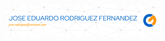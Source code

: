 ![Header](./github-header-image.png)

<!---
Jose-RoFer/Jose-RoFer is a  special  repository because its `README.md` (this file) appears on your GitHub profile.
You can click the Preview link to take a look at your changes.
--->
